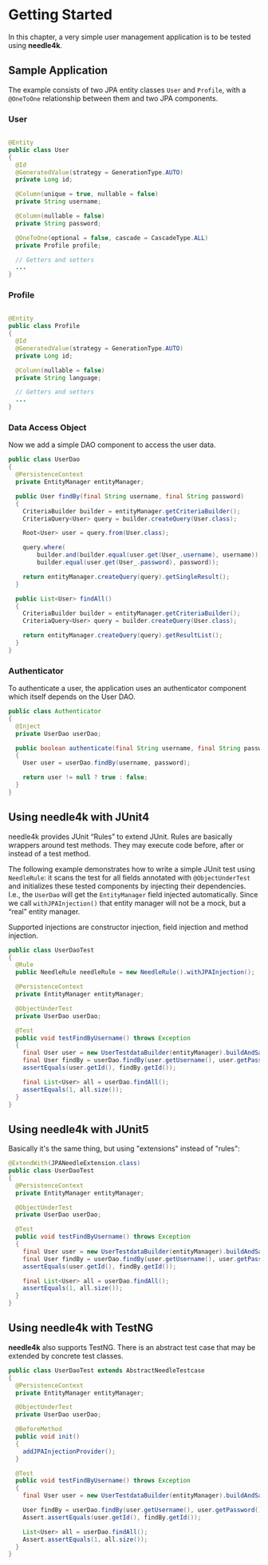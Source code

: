 # Getting Started

In this chapter, a very simple user management application is to be tested using **needle4k**.

## Sample Application

The example consists of two JPA entity classes `User` and `Profile`, with a `@OneToOne` relationship between them and two JPA
components.

### User

```java

@Entity
public class User
{
  @Id
  @GeneratedValue(strategy = GenerationType.AUTO)
  private Long id;

  @Column(unique = true, nullable = false)
  private String username;

  @Column(nullable = false)
  private String password;

  @OneToOne(optional = false, cascade = CascadeType.ALL)
  private Profile profile;

  // Getters and setters
  ...
}
```

### Profile

```java

@Entity
public class Profile
{
  @Id
  @GeneratedValue(strategy = GenerationType.AUTO)
  private Long id;

  @Column(nullable = false)
  private String language;

  // Getters and setters
  ...
}
```

### Data Access Object

Now we add a simple DAO component to access the user data.

```java
public class UserDao
{
  @PersistenceContext
  private EntityManager entityManager;

  public User findBy(final String username, final String password)
  {
    CriteriaBuilder builder = entityManager.getCriteriaBuilder();
    CriteriaQuery<User> query = builder.createQuery(User.class);

    Root<User> user = query.from(User.class);

    query.where(
        builder.and(builder.equal(user.get(User_.username), username)),
        builder.equal(user.get(User_.password), password));

    return entityManager.createQuery(query).getSingleResult();
  }

  public List<User> findAll()
  {
    CriteriaBuilder builder = entityManager.getCriteriaBuilder();
    CriteriaQuery<User> query = builder.createQuery(User.class);

    return entityManager.createQuery(query).getResultList();
  }
}
```

### Authenticator

To authenticate a user, the application uses an authenticator component which itself depends on the User DAO.

```java
public class Authenticator
{
  @Inject
  private UserDao userDao;

  public boolean authenticate(final String username, final String password)
  {
    User user = userDao.findBy(username, password);

    return user != null ? true : false;
  }
}
```

## Using needle4k with JUnit4

needle4k provides JUnit “Rules” to extend JUnit. Rules are basically wrappers around test methods. They may execute
code before, after or instead of a test method.

The following example demonstrates how to write a simple JUnit test using `NeedleRule`: it scans the test for all fields annotated
with `@ObjectUnderTest` and initializes these tested components by injecting their dependencies. I.e., the `UserDao`
will get the `EntityManager` field injected automatically. Since we call `withJPAInjection()` that entity manager will not be a
mock, but a “real” entity manager.

Supported injections are constructor injection, field injection and method injection.

```java
public class UserDaoTest
{
  @Rule
  public NeedleRule needleRule = new NeedleRule().withJPAInjection();

  @PersistenceContext
  private EntityManager entityManager;

  @ObjectUnderTest
  private UserDao userDao;

  @Test
  public void testFindByUsername() throws Exception
  {
    final User user = new UserTestdataBuilder(entityManager).buildAndSave();
    final User findBy = userDao.findBy(user.getUsername(), user.getPassword());
    assertEquals(user.getId(), findBy.getId());

    final List<User> all = userDao.findAll();
    assertEquals(1, all.size());
  }
}
```

## Using needle4k with JUnit5

Basically it's the same thing, but using "extensions" instead of "rules":

```java
@ExtendWith(JPANeedleExtension.class)
public class UserDaoTest
{
  @PersistenceContext
  private EntityManager entityManager;

  @ObjectUnderTest
  private UserDao userDao;

  @Test
  public void testFindByUsername() throws Exception
  {
    final User user = new UserTestdataBuilder(entityManager).buildAndSave();
    final User findBy = userDao.findBy(user.getUsername(), user.getPassword());
    assertEquals(user.getId(), findBy.getId());

    final List<User> all = userDao.findAll();
    assertEquals(1, all.size());
  }
}
```

## Using needle4k with TestNG

**needle4k** also supports TestNG. There is an abstract test case that may be extended by concrete test classes.

```java
public class UserDaoTest extends AbstractNeedleTestcase
{
  @PersistenceContext
  private EntityManager entityManager;

  @ObjectUnderTest
  private UserDao userDao;

  @BeforeMethod
  public void init()
  {
    addJPAInjectionProvider();
  }

  @Test
  public void testFindByUsername() throws Exception
  {
    final User user = new UserTestdataBuilder(entityManager).buildAndSave();

    User findBy = userDao.findBy(user.getUsername(), user.getPassword());
    Assert.assertEquals(user.getId(), findBy.getId());

    List<User> all = userDao.findAll();
    Assert.assertEquals(1, all.size());
  }
}
```
